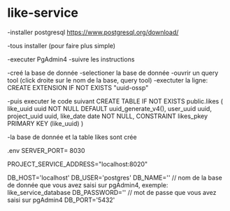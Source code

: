 # like-service
-installer postgresql 
https://www.postgresql.org/download/

-tous installer (pour faire plus simple)

-executer PgAdmin4 
-suivre les instructions

-creé la base de donnée
-selectioner la base de donnée
-ouvrir un query tool (click droite sur le nom de la base, query tool)
-exectuter la ligne: CREATE EXTENSION IF NOT EXISTS "uuid-ossp"

-puis executer le code suivant 
CREATE TABLE IF NOT EXISTS public.likes
(
    like_uuid uuid NOT NULL DEFAULT uuid_generate_v4(),
    user_uuid uuid,
    project_uuid uuid,
    like_date date NOT NULL,
    CONSTRAINT likes_pkey PRIMARY KEY (like_uuid)
)

-la base de donnée et la table likes sont crée 

.env
SERVER_PORT= 8030

PROJECT_SERVICE_ADDRESS="localhost:8020"

DB_HOST='localhost'
DB_USER='postgres'
DB_NAME='' // nom de la base de donnée que vous avez saisi sur pgAdmin4, exemple: like_service_database
DB_PASSWORD='' // mot de passe que vous avez saisi sur pgAdmin4
DB_PORT='5432'



